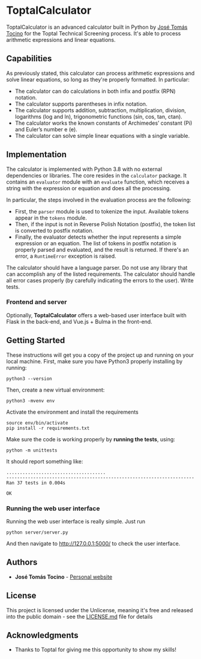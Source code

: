 # ToptalCalculator

ToptalCalculator is an advanced calculator built in Python by [José Tomás Tocino](https://josetomatocino.com) 
for the Toptal Technical Screening process. It's able to process arithmetic expressions
and linear equations.

## Capabilities

As previously stated, this calculator can process arithmetic expressions and
solve linear equations, so long as they're properly formatted. In particular:

* The calculator can do calculations in both infix and postfix (RPN) notation.
* The calculator supports parentheses in infix notation.
* The calculator supports addition, subtraction, multiplication, division, logarithms (log and ln), trigonometric functions (sin, cos, tan, ctan).
* The calculator works the known constants of Archimedes’ constant (Pi) and Euler’s number e (e).
* The calculator can solve simple linear equations with a single variable.

## Implementation

The calculator is implemented with Python 3.8 with no external dependencies or libraries.
The core resides in the `calculator` package. It contains an `evaluator` module with an
`evaluate` function, which receives a string with the expression or equation and
does all the processing.

In particular, the steps involved in the evaluation process are the following:

* First, the `parser` module is used to tokenize the input. Available tokens appear in the `tokens` module.
* Then, if the input is not in Reverse Polish Notation (postfix), the token list is converted to postfix notation.
* Finally, the evaluator detects whether the input represents a simple expression or an equation. The list of tokens in postfix notation is
properly parsed and evaluated, and the result is returned. If there's an error, a `RuntimeError` exception is raised.

The calculator should have a language parser.
Do not use any library that can accomplish any of the listed requirements.
The calculator should handle all error cases properly (by carefully indicating the errors to the user).
Write tests.

### Frontend and server

Optionally, **ToptalCalculator** offers a web-based user interface built with Flask in the back-end, and Vue.js + Bulma in the front-end.

## Getting Started

These instructions will get you a copy of the project up and running on your local machine. First, make sure you have
Python3 properly installing by running:

```
python3 --version
```

Then, create a new virtual environment:

```
python3 -mvenv env
```

Activate the environment and install the requirements

```
source env/bin/activate
pip install -r requirements.txt
```

Make sure the code is working properly by **running the tests**, using:

```
python -m unittests
```

It should report something like:

```
.....................................
----------------------------------------------------------------------
Ran 37 tests in 0.004s

OK
```

### Running the web user interface

Running the web user interface is really simple. Just run

```
python server/server.py
```

And then navigate to http://127.0.0.1:5000/ to check the user interface.

## Authors

* **José Tomás Tocino** - [Personal website](https://josetomastocino.com)

## License

This project is licensed under the Unlicense, meaning it's free and released into the public domain - see the [LICENSE.md](LICENSE.md) file for details

## Acknowledgments

* Thanks to Toptal for giving me this opportunity to show my skills!
